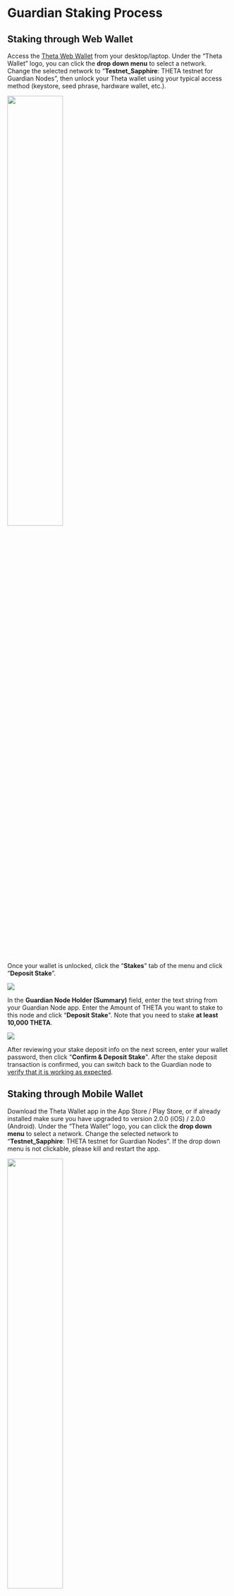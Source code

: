 # Guardian Staking Process

## Staking through Web Wallet

Access the [Theta Web Wallet](https://wallet.thetatoken.org) from your desktop/laptop. Under the “Theta Wallet” logo, you can click the **drop down menu** to select a network. Change the selected network to “**Testnet_Sapphire**: THETA testnet for Guardian Nodes”, then unlock your Theta wallet using your typical access method (keystore, seed phrase, hardware wallet, etc.). 

<a href="url"><img src="./images/Theta_wallet_testnet_amber.png" align="center" height="50%" width="50%" ></a>

Once your wallet is unlocked, click the “**Stakes**” tab of the menu and click “**Deposit Stake**”.

<a href="url"><img src="./images/withdraw_stake.png" align="center" ></a>

In the **Guardian Node Holder (Summary)** field, enter the text string from your Guardian Node app. Enter the Amount of THETA you want to stake to this node and click “**Deposit Stake**". Note that you need to stake **at least 10,000 THETA**.

<a href="url"><img src="./images/wallet_deposit_stake.png" align="center" ></a>

After reviewing your stake deposit info on the next screen, enter your wallet password, then click "**Confirm & Deposit Stake**". After the stake deposit transaction is confirmed, you can switch back to the Guardian node to [verify that it is working as expected](./GUI.md#verify-the-guardian-node).

## Staking through Mobile Wallet

Download the Theta Wallet app in the App Store / Play Store, or if already installed make sure  you have upgraded to version 2.0.0 (iOS) / 2.0.0 (Android). Under the “Theta Wallet” logo, you can click the **drop down menu** to select a network. Change the selected network to “**Testnet_Sapphire**: THETA testnet for Guardian Nodes”. If the drop down menu is not clickable, please kill and restart the app.

<a href="url"><img src="./images/mobile_wallet_menu2.jpg" align="center" height="50%" width="50%" ></a>

Once your wallet is unlocked, click the “**Stakes**” tab at the bottom of the screen, then click “**Deposit**”.

<a href="url"><img src="./images/mobile_wallet_testnet.png" align="center" height="50%" width="50%" ></a>

In the **Guardian Node Holder (Summary)** field of the Theta Wallet app, click the **QR code icon** and use your device to scan the QR code from your Guardian Node app. If you are running the Theta node through the command line, you can also copy/paste the `summary` directly into this field. 

<a href="url"><img src="./images/mobile_wallet_deposit.png" align="center" height="50%" width="50%" ></a>

Then in the Wallet app enter the amount of THETA you want to stake to your Guardian Node and click “**Next**". Note that you need to stake **at least 10,000 THETA**.

<a href="url"><img src="./images/mobile_wallet_deposit2.png" align="center" height="50%" width="50%" ></a>

After the stake deposit transaction is confirmed, you can switch back to the Guardian node to [verify that it is working as expected](./GUI.md#verify-the-guardian-node).
